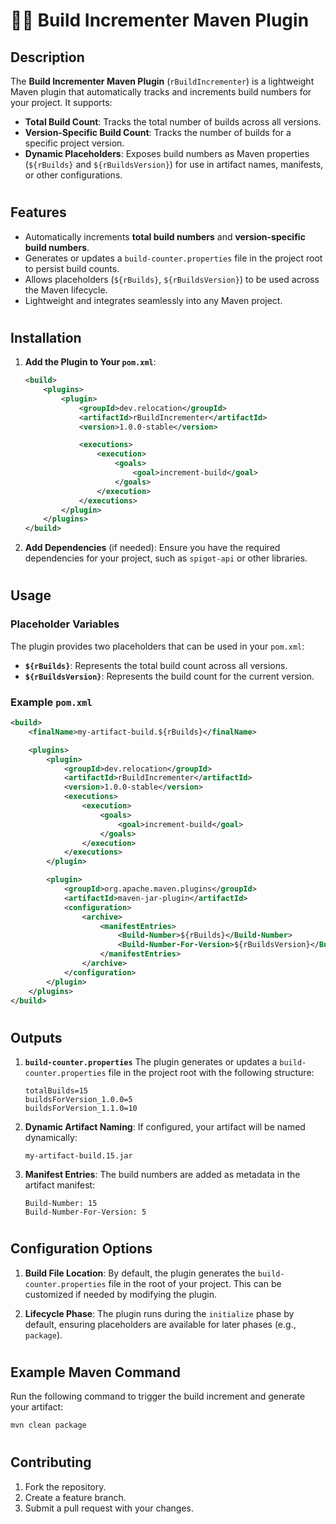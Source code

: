 # 🔨🐸 Build Incrementer Maven Plugin

## Description
The **Build Incrementer Maven Plugin** (`rBuildIncrementer`) is a lightweight Maven plugin that automatically tracks and increments build numbers for your project. It supports:
- **Total Build Count**: Tracks the total number of builds across all versions.
- **Version-Specific Build Count**: Tracks the number of builds for a specific project version.
- **Dynamic Placeholders**: Exposes build numbers as Maven properties (`${rBuilds}` and `${rBuildsVersion}`) for use in artifact names, manifests, or other configurations.

#

## Features
- Automatically increments **total build numbers** and **version-specific build numbers**.
- Generates or updates a `build-counter.properties` file in the project root to persist build counts.
- Allows placeholders (`${rBuilds}`, `${rBuildsVersion}`) to be used across the Maven lifecycle.
- Lightweight and integrates seamlessly into any Maven project.

#

## Installation

1. **Add the Plugin to Your `pom.xml`**:
   ```xml
   <build>
       <plugins>
           <plugin>
               <groupId>dev.relocation</groupId>
               <artifactId>rBuildIncrementer</artifactId>
               <version>1.0.0-stable</version>

               <executions>
                   <execution>
                       <goals>
                           <goal>increment-build</goal>
                       </goals>
                   </execution>
               </executions>
           </plugin>
       </plugins>
   </build>
   ```

2. **Add Dependencies** (if needed):
   Ensure you have the required dependencies for your project, such as `spigot-api` or other libraries.

#

## Usage

### Placeholder Variables
The plugin provides two placeholders that can be used in your `pom.xml`:
- **`${rBuilds}`**: Represents the total build count across all versions.
- **`${rBuildsVersion}`**: Represents the build count for the current version.

### Example `pom.xml`
```xml
<build>
    <finalName>my-artifact-build.${rBuilds}</finalName>

    <plugins>
        <plugin>
            <groupId>dev.relocation</groupId>
            <artifactId>rBuildIncrementer</artifactId>
            <version>1.0.0-stable</version>
            <executions>
                <execution>
                    <goals>
                        <goal>increment-build</goal>
                    </goals>
                </execution>
            </executions>
        </plugin>

        <plugin>
            <groupId>org.apache.maven.plugins</groupId>
            <artifactId>maven-jar-plugin</artifactId>
            <configuration>
                <archive>
                    <manifestEntries>
                        <Build-Number>${rBuilds}</Build-Number>
                        <Build-Number-For-Version>${rBuildsVersion}</Build-Number-For-Version>
                    </manifestEntries>
                </archive>
            </configuration>
        </plugin>
    </plugins>
</build>
```

#

## Outputs

1. **`build-counter.properties`**
   The plugin generates or updates a `build-counter.properties` file in the project root with the following structure:
   ```
   totalBuilds=15
   buildsForVersion_1.0.0=5
   buildsForVersion_1.1.0=10
   ```

2. **Dynamic Artifact Naming**:
   If configured, your artifact will be named dynamically:
   ```
   my-artifact-build.15.jar
   ```

3. **Manifest Entries**:
   The build numbers are added as metadata in the artifact manifest:
   ```
   Build-Number: 15
   Build-Number-For-Version: 5
   ```

#

## Configuration Options

1. **Build File Location**:
   By default, the plugin generates the `build-counter.properties` file in the root of your project. This can be customized if needed by modifying the plugin.

2. **Lifecycle Phase**:
   The plugin runs during the `initialize` phase by default, ensuring placeholders are available for later phases (e.g., `package`).

#

## Example Maven Command

Run the following command to trigger the build increment and generate your artifact:
```bash
mvn clean package
```

#

## Contributing

1. Fork the repository.
2. Create a feature branch.
3. Submit a pull request with your changes.
